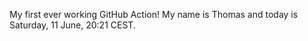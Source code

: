 My first ever working GitHub Action!
My name is Thomas and today is Saturday, 11 June, 20:21 CEST. 
